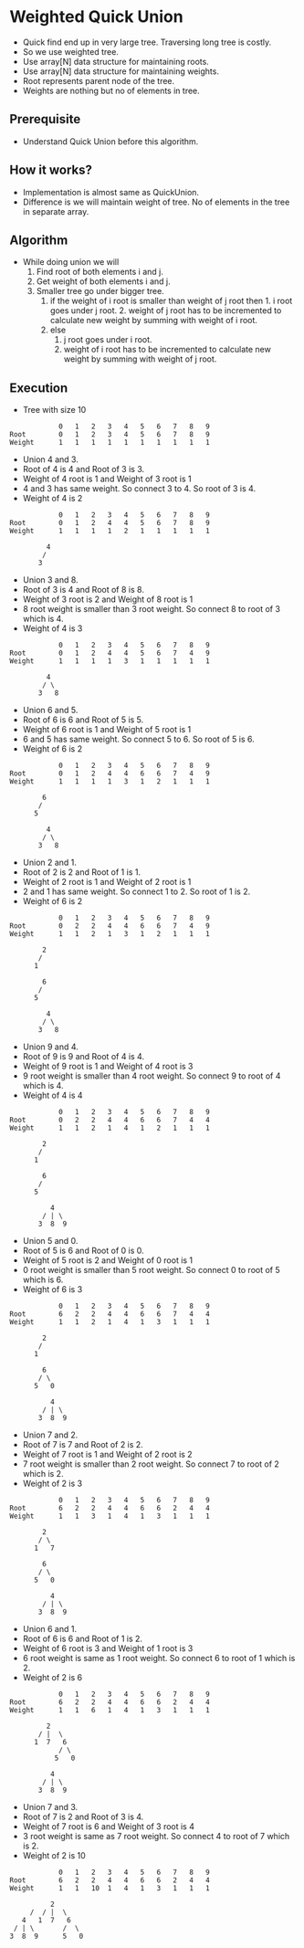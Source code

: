 # Weighted Quick Union
* Quick find end up in very large tree. Traversing long tree is costly.
* So we use weighted tree.
* Use array[N] data structure for maintaining roots.
* Use array[N] data structure for maintaining weights.
* Root represents parent node of the tree.
* Weights are nothing but no of elements in tree.

## Prerequisite
* Understand Quick Union before this algorithm.

## How it works?
* Implementation is almost same as QuickUnion.
* Difference is we will maintain weight of tree. No of elements in the tree in separate array.

## Algorithm
* While doing union we will
  1. Find root of both elements  i and j.
  2. Get weight of both elements  i and j.
  3. Smaller tree go under bigger tree.
     1. if the weight of i root is smaller than weight of j root then
            1. i root goes under j root.
            2. weight of j root has to be incremented to calculate new weight by summing with weight of i root.
     2. else
         1. j root goes under i root.
         2. weight of i root has to be incremented to calculate new weight by summing with weight of j root.

## Execution

* Tree with size 10
```
            0   1   2   3   4   5   6   7   8   9
Root        0   1   2   3   4   5   6   7   8   9
Weight      1   1   1   1   1   1   1   1   1   1
```

* Union 4 and 3.
* Root of 4 is 4 and Root of 3 is 3.
* Weight of 4 root is 1 and Weight of 3 root is 1
* 4 and 3 has same weight. So connect 3 to 4. So root of 3 is 4. 
* Weight of 4 is 2
```
            0   1   2   3   4   5   6   7   8   9
Root        0   1   2   4   4   5   6   7   8   9
Weight      1   1   1   1   2   1   1   1   1   1
```

```
         4
        /
       3
```

* Union 3 and 8.
* Root of 3 is 4 and Root of 8 is 8.
* Weight of 3 root is 2 and Weight of 8 root is 1
* 8 root weight is smaller than 3 root weight. So connect 8 to root of 3 which is 4. 
* Weight of 4 is 3
```
            0   1   2   3   4   5   6   7   8   9
Root        0   1   2   4   4   5   6   7   4   9
Weight      1   1   1   1   3   1   1   1   1   1
```

```
         4
        / \
       3   8
```

* Union 6 and 5.
* Root of 6 is 6 and Root of 5 is 5.
* Weight of 6 root is 1 and Weight of 5 root is 1
* 6 and 5 has same weight. So connect 5 to 6. So root of 5 is 6.
* Weight of 6 is 2
```
            0   1   2   3   4   5   6   7   8   9
Root        0   1   2   4   4   6   6   7   4   9
Weight      1   1   1   1   3   1   2   1   1   1
```

```
        6
       /
      5

         4
        / \
       3   8
```

* Union 2 and 1.
* Root of 2 is 2 and Root of 1 is 1.
* Weight of 2 root is 1 and Weight of 2 root is 1
* 2 and 1 has same weight. So connect 1 to 2. So root of 1 is 2.
* Weight of 6 is 2
```
            0   1   2   3   4   5   6   7   8   9
Root        0   2   2   4   4   6   6   7   4   9
Weight      1   1   2   1   3   1   2   1   1   1
```

```
        2
       /
      1

        6
       /
      5

         4
        / \
       3   8
```

* Union 9 and 4.
* Root of 9 is 9 and Root of 4 is 4.
* Weight of 9 root is 1 and Weight of 4 root is 3
* 9 root weight is smaller than 4 root weight. So connect 9 to root of 4 which is 4.
* Weight of 4 is 4
```
            0   1   2   3   4   5   6   7   8   9
Root        0   2   2   4   4   6   6   7   4   4
Weight      1   1   2   1   4   1   2   1   1   1
```

```
        2
       /
      1

        6
       /
      5

          4
        / | \
       3  8  9
```

* Union 5 and 0.
* Root of 5 is 6 and Root of 0 is 0.
* Weight of 5 root is 2 and Weight of 0 root is 1
* 0 root weight is smaller than 5 root weight. So connect 0 to root of 5 which is 6.
* Weight of 6 is 3
```
            0   1   2   3   4   5   6   7   8   9
Root        6   2   2   4   4   6   6   7   4   4
Weight      1   1   2   1   4   1   3   1   1   1
```

```
        2
       /
      1

        6
       / \
      5   0

          4
        / | \
       3  8  9
```

* Union 7 and 2.
* Root of 7 is 7 and Root of 2 is 2.
* Weight of 7 root is 1 and Weight of 2 root is 2
* 7 root weight is smaller than 2 root weight. So connect 7 to root of 2 which is 2.
* Weight of 2 is 3
```
            0   1   2   3   4   5   6   7   8   9
Root        6   2   2   4   4   6   6   2   4   4
Weight      1   1   3   1   4   1   3   1   1   1
```

```
        2
       / \
      1   7

        6
       / \
      5   0

          4
        / | \
       3  8  9
```

* Union 6 and 1.
* Root of 6 is 6 and Root of 1 is 2.
* Weight of 6 root is 3 and Weight of 1 root is 3
* 6 root weight is same as 1 root weight. So connect 6 to root of 1 which is 2.
* Weight of 2 is 6
```
            0   1   2   3   4   5   6   7   8   9
Root        6   2   2   4   4   6   6   2   4   4
Weight      1   1   6   1   4   1   3   1   1   1
```

```
         2
       / |  \
      1  7   6
            / \
           5   0

          4
        / | \
       3  8  9
```

* Union 7 and 3.
* Root of 7 is 2 and Root of 3 is 4.
* Weight of 7 root is 6 and Weight of 3 root is 4
* 3 root weight is same as 7 root weight. So connect 4 to root of 7 which is 2.
* Weight of 2 is 10
```
            0   1   2   3   4   5   6   7   8   9
Root        6   2   2   4   4   6   6   2   4   4
Weight      1   1   10  1   4   1   3   1   1   1
```

```
          2
     /  / |  \
   4   1  7   6
 / | \       /  \
3  8  9      5   0

```